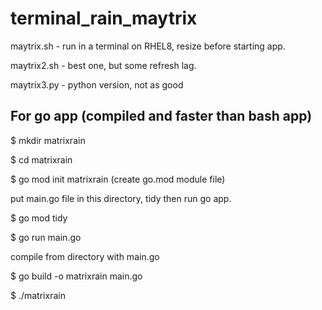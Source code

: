 # terminal_rain_maytrix


maytrix.sh - run in a terminal on RHEL8, resize before starting app.

maytrix2.sh - best one, but some refresh lag.

maytrix3.py - python version, not as good


For go app (compiled and faster than bash app)
---------

$ mkdir matrixrain

$ cd matrixrain

$ go mod init matrixrain (create go.mod module file)

put main.go file in this directory, tidy then run go app.

$ go mod tidy

$ go run main.go

compile from directory with main.go

$ go build -o matrixrain main.go

$ ./matrixrain


